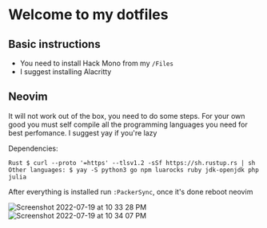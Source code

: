 # Welcome to my dotfiles

## Basic instructions 
- You need to install Hack Mono from my `/Files`
- I suggest installing Alacritty

## Neovim
It will not work out of the box, you need to do some steps.
For your own good you must self compile all the programming languages you need for best perfomance.
I suggest yay if you're lazy

Dependencies: <br>

```shell
Rust $ curl --proto '=https' --tlsv1.2 -sSf https://sh.rustup.rs | sh 
Other languages: $ yay -S python3 go npm luarocks ruby jdk-openjdk php julia
```

After everything is installed run `:PackerSync`, once it's done reboot neovim


![Screenshot 2022-07-19 at 10 33 28 PM](https://user-images.githubusercontent.com/30930688/179842099-584f9ecd-cba3-486e-9814-aae06f32ad40.png)
![Screenshot 2022-07-19 at 10 34 07 PM](https://user-images.githubusercontent.com/30930688/179842115-1dc2ba6f-9a3d-4e51-a7da-29a8659574d0.png)
